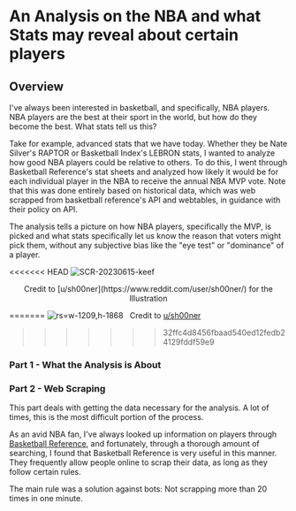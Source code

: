 # An Analysis on the NBA and what Stats may reveal about certain players

## Overview

I've always been interested in basketball, and specifically, NBA players. NBA players are the best at their sport in the world, but how do they become the best. What stats tell us this?

Take for example, advanced stats that we have today. Whether they be Nate Silver's RAPTOR or Basketball Index's LEBRON stats, I wanted to analyze how good NBA players could be relative to others. To do this, I went through Basketball Reference's stat sheets and analyzed how likely it would be for each individual player in the NBA to receive the annual NBA MVP vote. Note that this was done entirely based on historical data, which was web scrapped from basketball reference's API and webtables, in guidance with their policy on API.

The analysis tells a picture on how NBA players, specifically the MVP, is picked and what stats specifically let us know the reason that voters might pick them, without any subjective bias like the "eye test" or "dominance" of a player.

<<<<<<< HEAD
![SCR-20230615-keef](https://github.com/kev374k/NBA_MVP_Analysis/assets/54005848/b0952a8c-41ea-4cbf-a1cd-471f202fefe1)
<p style ="text-align: center;">Credit to [u/sh00ner](https://www.reddit.com/user/sh00ner/) for the Illustration</p>


=======
![rs=w-1209,h-1868](https://github.com/kev374k/Hardwood_Convergence/assets/54005848/c88b6d50-2461-4970-9268-c756f76ec789)
 
Credit to [u/sh00ner](https://www.reddit.com/user/sh00ner/)
>>>>>>> 32ffc4d8456fbaad540ed12fedb24129fddf59e9
### Part 1 - What the Analysis is About
 

### Part 2 - Web Scraping

This part deals with getting the data necessary for the analysis. A lot of times, this is the most difficult portion of the process. 

As an avid NBA fan, I've always looked up information on players through [Basketball Reference](https://www.basketball-reference.com), and fortunately, through a thorough amount of searching, I found that Basketball Reference is very useful in this manner. They frequently allow people online to scrap their data, as long as they follow certain rules. 

The main rule was a solution against bots: Not scrapping more than 20 times in one minute.

